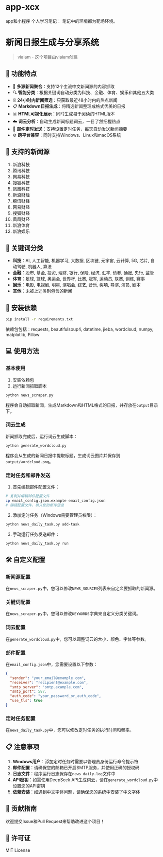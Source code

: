 # app-xcx
app和小程序
个人学习笔记：
笔记中的环境都为靶场环境。

# 新闻日报生成与分享系统

> viaiam - 这个项目由viaiam创建

## 🌟 功能特点

- 📰 **多源新闻聚合**：支持12个主流中文新闻源的内容抓取
- 🔍 **智能分类**：根据关键词自动分类为科技、金融、体育、娱乐和其他五大类
- ⏰ **24小时内新闻筛选**：只获取最近48小时内的热点新闻
- 📋 **Markdown日报生成**：将精选新闻整理成格式优美的日报
- 📊 **HTML可视化展示**：同时生成易于阅读的HTML版本
- ☁️ **词云分析**：自动生成新闻标题词云，一目了然把握热点
- 📧 **邮件定时发送**：支持设置定时任务，每天自动发送新闻摘要
- ⚙️ **跨平台兼容**：同时支持Windows、Linux和macOS系统

## 📡 支持的新闻源

1. 新浪科技
2. 腾讯科技
3. 网易科技
4. 搜狐科技
5. 凤凰科技
6. 新浪财经
7. 腾讯财经
8. 网易财经
9. 搜狐财经
10. 凤凰财经
11. 新浪体育
12. 新浪娱乐

## 📁 关键词分类

- **科技**：AI, 人工智能, 机器学习, 大数据, 区块链, 元宇宙, 云计算, 5G, 芯片, 自动驾驶, 机器人, 算法
- **金融**：股市, 基金, 投资, 理财, 银行, 保险, 经济, 汇率, 债券, 通胀, 央行, 监管
- **体育**：足球, 篮球, 奥运会, 世界杯, 比赛, 冠军, 运动员, 联赛, 训练, 赛事
- **娱乐**：电影, 电视剧, 明星, 演唱会, 综艺, 音乐, 奖项, 导演, 演员, 剧本
- **其他**：未被上述类别包含的新闻

## 🚀 安装依赖

```bash
pip install -r requirements.txt
```

依赖包包括：requests, beautifulsoup4, datetime, jieba, wordcloud, numpy, matplotlib, Pillow

## 💻 使用方法

### 基本使用

1. 安装依赖包
2. 运行新闻抓取脚本

```bash
python news_scraper.py
```

程序会自动抓取新闻，生成Markdown和HTML格式的日报，并存放在`output`目录下。

### 词云生成

新闻抓取完成后，运行词云生成脚本：

```bash
python generate_wordcloud.py
```

程序会从生成的新闻日报中提取标题，生成词云图片并保存到`output/wordcloud.png`。

### 定时任务和邮件发送

1. 首先编辑邮件配置文件：

```bash
# 复制并编辑邮件配置文件
cp email_config.json.example email_config.json
# 编辑配置文件，填入您的邮件信息
```

2. 添加定时任务（Windows需要管理员权限）：

```bash
python news_daily_task.py add-task
```

3. 手动运行任务发送邮件：

```bash
python news_daily_task.py run
```

## 🛠️ 自定义配置

### 新闻源配置

在`news_scraper.py`中，您可以修改`NEWS_SOURCES`列表来自定义要抓取的新闻源。

### 关键词配置

在`news_scraper.py`中，您可以修改`KEYWORDS`字典来自定义分类关键词。

### 词云配置

在`generate_wordcloud.py`中，您可以调整词云的大小、颜色、字体等参数。

### 邮件配置

在`email_config.json`中，您需要设置以下参数：

```json
{
  "sender": "your_email@example.com",
  "receiver": "recipient@example.com",
  "smtp_server": "smtp.example.com",
  "smtp_port": 587,
  "auth_code": "your_password_or_auth_code",
  "use_tls": true
}
```

### 定时任务配置

在`news_daily_task.py`中，您可以修改定时任务的执行时间和频率。

## 📋 注意事项

1. **Windows用户**：添加定时任务时需要以管理员身份运行命令提示符
2. **邮件配置**：请确保您的邮箱已开启SMTP服务，并使用正确的授权码
3. **日志文件**：程序运行日志保存在`news_daily.log`文件中
4. **API密钥**：如需使用DeepSeek API生成词云，请在`generate_wordcloud.py`中设置您的API密钥
5. **依赖安装**：如遇到中文字体问题，请确保您的系统中安装了中文字体

## 🤝 贡献指南

欢迎提交Issue和Pull Request来帮助改进这个项目！

## 📄 许可证

MIT License
